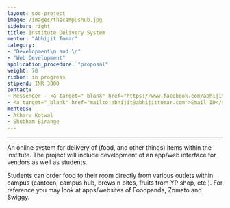 ```yaml
---
layout: soc-project
image: /images/thecampushub.jpg
sidebar: right
title: Institute Delivery System
mentor: "Abhijit Tomar"
category:
- "Development\n and \n"
- "Web Development"
application_procedure: "proposal"
weight: 70
ribbon: in progress
stipend: INR 3000
contact:
- Messenger - <a target="_blank" href="https://www.facebook.com/abhijit.tomar"> Abhijit Tomar </a>
- <a target="_blank" href="mailto:abhijit@abhijittomar.com">Email ID</a> - abhijit@abhijittomar.com
mentees: 
- Atharv Kotwal
- Shubham Birange
---
```


---

An online system for delivery of (food, and other things) items within the institute. The project will include development of an app/web interface for vendors as well as students. 

<!--break-->

Students can order food to their room directly from various outlets within campus (canteen, campus hub, brews n bites, fruits from YP shop, etc.).
For reference you may look at apps/websites of Foodpanda, Zomato and Swiggy.


